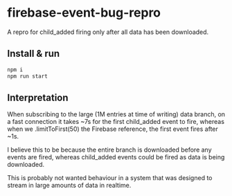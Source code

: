# firebase-event-bug-repro
A repro for child_added firing only after all data has been downloaded.

## Install & run
```bash
npm i
npm run start
```

## Interpretation
When subscribing to the large (1M entries at time of writing) data branch,
on a fast connection it takes ~7s for the first child_added event to fire,
whereas when we .limitToFirst(50) the Firebase reference, the first event
fires after ~1s.

I believe this to be because the entire branch is downloaded before any
events are fired, whereas child_added events could be fired as data is
being downloaded.

This is probably not wanted behaviour in a system that was designed to
stream in large amounts of data in realtime.